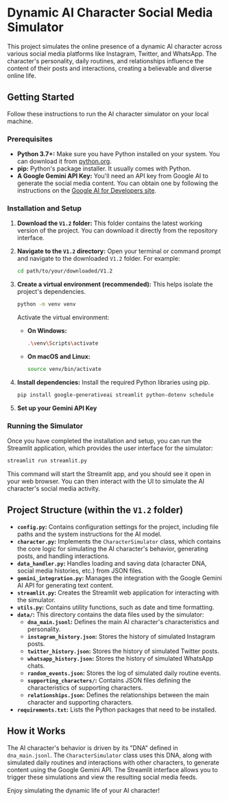 # Dynamic AI Character Social Media Simulator 

This project simulates the online presence of a dynamic AI character across various social media platforms like Instagram, Twitter, and WhatsApp. The character's personality, daily routines, and relationships influence the content of their posts and interactions, creating a believable and diverse online life.

## Getting Started

Follow these instructions to run the AI character simulator on your local machine.
 
### Prerequisites

* **Python 3.7+:** Make sure you have Python installed on your system. You can download it from [python.org](https://www.python.org/downloads/).
* **pip:** Python's package installer. It usually comes with Python.
* **A Google Gemini API Key:** You'll need an API key from Google AI to generate the social media content. You can obtain one by following the instructions on the [Google AI for Developers site](https://ai.google.dev/).

### Installation and Setup

1. **Download the `V1.2` folder:** This folder contains the latest working version of the project. You can download it directly from the repository interface.

2. **Navigate to the `V1.2` directory:** Open your terminal or command prompt and navigate to the downloaded `V1.2` folder. For example:
   ```bash
   cd path/to/your/downloaded/V1.2
   ``` 

3. **Create a virtual environment (recommended):** This helps isolate the project's dependencies.
   ```bash
   python -m venv venv
   ```
   Activate the virtual environment:
   * **On Windows:**
     ```bash
     .\venv\Scripts\activate
     ```
   * **On macOS and Linux:**
     ```bash
     source venv/bin/activate
     ```

4. **Install dependencies:** Install the required Python libraries using pip.
   ```bash
   pip install google-generativeai streamlit python-dotenv schedule
   ```

5. **Set up your Gemini API Key**

### Running the Simulator

Once you have completed the installation and setup, you can run the Streamlit application, which provides the user interface for the simulator:

```bash
streamlit run streamlit.py
```

This command will start the Streamlit app, and you should see it open in your web browser. You can then interact with the UI to simulate the AI character's social media activity.

## Project Structure (within the `V1.2` folder)

* **`config.py`:**  Contains configuration settings for the project, including file paths and the system instructions for the AI model.
* **`character.py`:**  Implements the `CharacterSimulator` class, which contains the core logic for simulating the AI character's behavior, generating posts, and handling interactions.
* **`data_handler.py`:** Handles loading and saving data (character DNA, social media histories, etc.) from JSON files.
* **`gemini_integration.py`:**  Manages the integration with the Google Gemini AI API for generating text content.
* **`streamlit.py`:**  Creates the Streamlit web application for interacting with the simulator.
* **`utils.py`:** Contains utility functions, such as date and time formatting.
* **`data/`:**  This directory contains the data files used by the simulator:
    * **`dna_main.jsonl`:**  Defines the main AI character's characteristics and personality.
    * **`instagram_history.json`:** Stores the history of simulated Instagram posts.
    * **`twitter_history.json`:** Stores the history of simulated Twitter posts.
    * **`whatsapp_history.json`:** Stores the history of simulated WhatsApp chats.
    * **`random_events.json`:** Stores the log of simulated daily routine events.
    * **`supporting_characters/`:**  Contains JSON files defining the characteristics of supporting characters.
    * **`relationships.json`:** Defines the relationships between the main character and supporting characters.
* **`requirements.txt`:** Lists the Python packages that need to be installed.

## How it Works

The AI character's behavior is driven by its "DNA" defined in `dna_main.jsonl`. The `CharacterSimulator` class uses this DNA, along with simulated daily routines and interactions with other characters, to generate content using the Google Gemini API. The Streamlit interface allows you to trigger these simulations and view the resulting social media feeds.

Enjoy simulating the dynamic life of your AI character!

